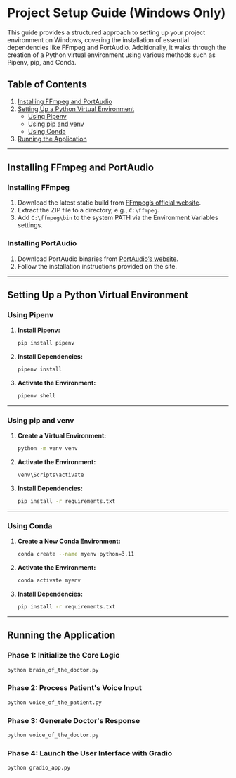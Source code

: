 # Project Setup Guide (Windows Only)

This guide provides a structured approach to setting up your project environment on Windows, covering the installation of essential dependencies like FFmpeg and PortAudio. Additionally, it walks through the creation of a Python virtual environment using various methods such as Pipenv, pip, and Conda.

## Table of Contents

1. [Installing FFmpeg and PortAudio](#installing-ffmpeg-and-portaudio)
2. [Setting Up a Python Virtual Environment](#setting-up-a-python-virtual-environment)
   - [Using Pipenv](#using-pipenv)
   - [Using pip and venv](#using-pip-and-venv)
   - [Using Conda](#using-conda)
3. [Running the Application](#running-the-application)

---

## Installing FFmpeg and PortAudio

### Installing FFmpeg
1. Download the latest static build from [FFmpeg’s official website](https://ffmpeg.org/download.html).
2. Extract the ZIP file to a directory, e.g., `C:\ffmpeg`.
3. Add `C:\ffmpeg\bin` to the system PATH via the Environment Variables settings.

### Installing PortAudio
1. Download PortAudio binaries from [PortAudio’s website](http://www.portaudio.com/download.html).
2. Follow the installation instructions provided on the site.

---

## Setting Up a Python Virtual Environment

### Using Pipenv

1. **Install Pipenv:**
   ```bash
   pip install pipenv
   ```
2. **Install Dependencies:**
   ```bash
   pipenv install
   ```
3. **Activate the Environment:**
   ```bash
   pipenv shell
   ```

---

### Using pip and venv

1. **Create a Virtual Environment:**
   ```bash
   python -m venv venv
   ```
2. **Activate the Environment:**
   ```bash
   venv\Scripts\activate
   ```
3. **Install Dependencies:**
   ```bash
   pip install -r requirements.txt
   ```

---

### Using Conda

1. **Create a New Conda Environment:**
   ```bash
   conda create --name myenv python=3.11
   ```
2. **Activate the Environment:**
   ```bash
   conda activate myenv
   ```
3. **Install Dependencies:**
   ```bash
   pip install -r requirements.txt
   ```

---

## Running the Application

### Phase 1: Initialize the Core Logic
```bash
python brain_of_the_doctor.py
```

### Phase 2: Process Patient's Voice Input
```bash
python voice_of_the_patient.py
```

### Phase 3: Generate Doctor's Response
```bash
python voice_of_the_doctor.py
```

### Phase 4: Launch the User Interface with Gradio
```bash
python gradio_app.py
```

